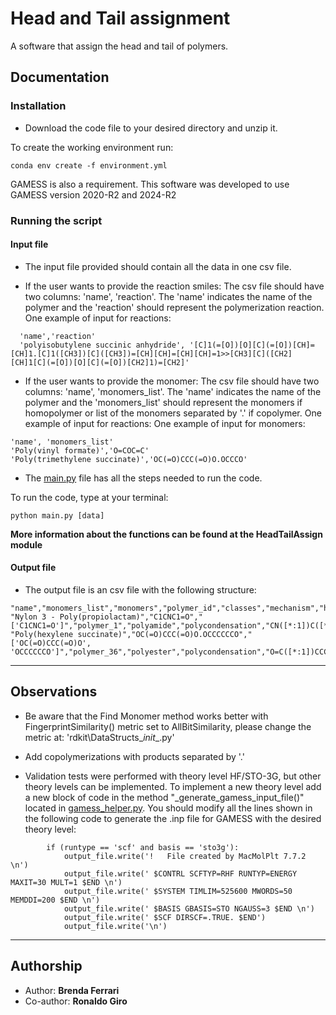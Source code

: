 # Head and Tail assignment 

A software that assign the head and tail of polymers.

## Documentation

### **Installation**

* Download the code file to your desired directory and unzip it.

To create the working environment run:


```
conda env create -f environment.yml
```

GAMESS is also a requirement. This software was developed to use GAMESS version 2020-R2 and 2024-R2

### **Running the script**

#### Input file

* The input file provided should contain all the data in one csv file.

* If the user wants to provide the reaction smiles: The csv file should have two columns: 'name', 'reaction'. The 'name' indicates the name of the polymer and the 'reaction' should represent the polymerization reaction. One example of input for reactions:
```
  'name','reaction'
  'polyisobutylene succinic anhydride', '[C]1(=[O])[O][C](=[O])[CH]=[CH]1.[C]1([CH3])[C]([CH3])=[CH][CH]=[CH][CH]=1>>[CH3][C]([CH2][CH]1[C](=[O])[O][C](=[O])[CH2]1)=[CH2]'
```

* If the user wants to provide the monomer: The csv file should have two columns: 'name', 'monomers_list'. The 'name' indicates the name of the polymer and the 'monomers_list' should represent the monomers if homopolymer or list of the monomers separated by '.' if copolymer. One example of input for reactions: One example of input for monomers:
```
'name', 'monomers_list'
'Poly(vinyl formate)','O=COC=C'
'Poly(trimethylene succinate)','OC(=O)CCC(=O)O.OCCCO'
```

* The [main.py](main.py) file has all the steps needed to run the code.
  

To run the code, type at your terminal:

```
python main.py [data]
```
**More information about the functions can be found at the HeadTailAssign module**

#### Output file

* The output file is an csv file with the following structure:
  
```
"name","monomers_list","monomers","polymer_id","classes","mechanism","head_tail"
"Nylon 3 - Poly(propiolactam)","C1CNC1=O","['C1CNC1=O']","polymer_1","polyamide","polycondensation","CN([*:1])C([*:2])=O"
"Poly(hexylene succinate)","OC(=O)CCC(=O)O.OCCCCCCO","['OC(=O)CCC(=O)O', 'OCCCCCCO']","polymer_36","polyester","polycondensation","O=C([*:1])CCC(=O)OCCCCCCO[*:2]"
```

---
## Observations

* Be aware that the Find Monomer method works better with FingerprintSimilarity() metric set to AllBitSimilarity, please change the metric at: 'rdkit\DataStructs\__init__.py'

* Add copolymerizations with products separated by '.'

* Validation tests were performed with theory level HF/STO-3G, but other theory levels can be implemented. To implement a new theory level add a new block of code in the method "_generate_gamess_input_file()" located in [gamess_helper.py](HeadTailAssign/gamess_helper.py). You should modify all the lines shown in the following code to generate the .inp file for GAMESS with the desired theory level:

```
        if (runtype == 'scf' and basis == 'sto3g'):
            output_file.write('!   File created by MacMolPlt 7.7.2 \n')
            output_file.write(' $CONTRL SCFTYP=RHF RUNTYP=ENERGY MAXIT=30 MULT=1 $END \n')
            output_file.write(' $SYSTEM TIMLIM=525600 MWORDS=50 MEMDDI=200 $END \n')
            output_file.write(' $BASIS GBASIS=STO NGAUSS=3 $END \n')
            output_file.write(' $SCF DIRSCF=.TRUE. $END')
            output_file.write('\n')
```

---
## Authorship


* Author: **Brenda Ferrari**
* Co-author: **Ronaldo Giro** 
